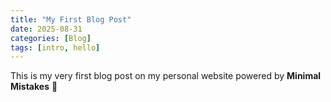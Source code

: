 ```yaml
---
title: "My First Blog Post"
date: 2025-08-31
categories: [Blog]
tags: [intro, hello]
---
```


This is my very first blog post on my personal website powered by **Minimal Mistakes** 🎉
